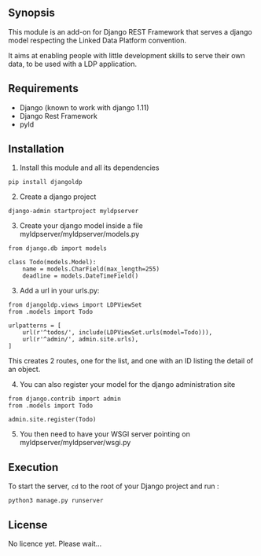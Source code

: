 ## Synopsis

This module is an add-on for Django REST Framework that serves a django model respecting the Linked Data Platform convention.

It aims at enabling people with little development skills to serve their own data, to be used with a LDP application.

## Requirements

* Django (known to work with django 1.11)
* Django Rest Framework
* pyld

## Installation

1. Install this module and all its dependencies

```
pip install djangoldp
```

2. Create a django project
 
```
django-admin startproject myldpserver
```

3. Create your django model inside a file myldpserver/myldpserver/models.py

```
from django.db import models

class Todo(models.Model):
    name = models.CharField(max_length=255)
    deadline = models.DateTimeField()

```


3. Add a url in your urls.py:

```
from djangoldp.views import LDPViewSet
from .models import Todo

urlpatterns = [
    url(r'^todos/', include(LDPViewSet.urls(model=Todo))),
    url(r'^admin/', admin.site.urls),
]
```

This creates 2 routes, one for the list, and one with an ID listing the detail of an object.

4. You can also register your model for the django administration site

```
from django.contrib import admin
from .models import Todo

admin.site.register(Todo)
```

5. You then need to have your WSGI server pointing on myldpserver/myldpserver/wsgi.py

## Execution
To start the server, `cd` to the root of your Django project and run :
```
python3 manage.py runserver
```

## License

No licence yet. Please wait...
